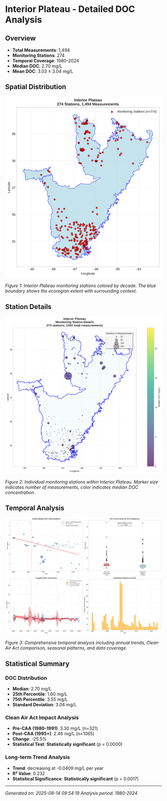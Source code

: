 # Interior Plateau - Detailed DOC Analysis

## Overview
- **Total Measurements**: 1,494
- **Monitoring Stations**: 274
- **Temporal Coverage**: 1980-2024
- **Median DOC**: 2.70 mg/L
- **Mean DOC**: 3.03 ± 3.04 mg/L

## Spatial Distribution

![Ecoregion Overview](Interior_Plateau_overview_map.png)

*Figure 1: Interior Plateau monitoring stations colored by decade. The blue boundary shows the ecoregion extent with surrounding context.*

## Station Details

![Station Details](Interior_Plateau_stations.png)

*Figure 2: Individual monitoring stations within Interior Plateau. Marker size indicates number of measurements, color indicates median DOC concentration.*

## Temporal Analysis

![Time Series Analysis](Interior_Plateau_timeseries.png)

*Figure 3: Comprehensive temporal analysis including annual trends, Clean Air Act comparison, seasonal patterns, and data coverage.*

## Statistical Summary

### DOC Distribution
- **Median**: 2.70 mg/L
- **25th Percentile**: 1.60 mg/L  
- **75th Percentile**: 3.55 mg/L
- **Standard Deviation**: 3.04 mg/L

### Clean Air Act Impact Analysis

- **Pre-CAA (1980-1991)**: 3.30 mg/L (n=321)
- **Post-CAA (1995+)**: 2.46 mg/L (n=1065)
- **Change**: -25.5%
- **Statistical Test**: **Statistically significant** (p = 0.0000)

### Long-term Trend Analysis

- **Trend**: decreasing at -0.0409 mg/L per year
- **R² Value**: 0.232
- **Statistical Significance**: **Statistically significant** (p = 0.0017)


---
*Generated on: 2025-08-14 09:54:19*
*Analysis period: 1980-2024*
